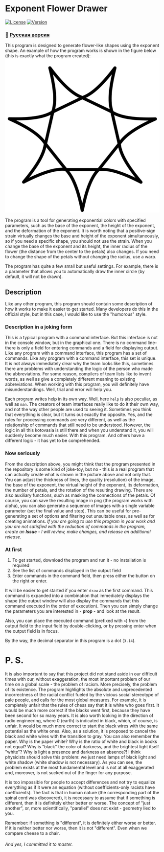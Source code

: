 # Exponent Flower Drawer
[![License](https://img.shields.io/badge/LICENSE-LGPL%20v2.1-green?style=flat-square)](/LICENSE)  [![Version](https://img.shields.io/badge/VERSION-RELEASE%20--%201.0-green?style=flat-square)](https://github.com/averov90/Exponent-Flower-Drawer/releases/tag/1.0)
### :small_orange_diamond: [Русская версия](/README.md)

This program is designed to generate flower-like shapes using the exponent shape.
An example of how the program works is shown in the figure below (this is exactly what the program created):
![Example of the work result](https://github.com/averov90/Exponent-Flower-Drawer/raw/master/logo.png)


The program is a tool for generating exponential colors with specified parameters, such as the base of the exponent, the height of the exponent, and the deformation of the exponent. 
It is worth noting that a positive-sign strain virtually changes the base and height of the exponent simultaneously, so if you need a specific shape, you should not use the strain.
When you change the base of the exponent and its height, the inner radius of the flower (the distance from the center to the petals) also changes. If you need to change the shape of the petals without changing the radius, use a warp.

The program has quite a few small but useful settings. For example, there is a parameter that allows you to automatically draw the inner circle (by default, it will not be drawn).

## Description
Like any other program, this program should contain some description of how it works to make it easier to get started.
Many developers do this in the official style, but in this case, I would like to use the "humorous" style.

### Description in a joking form
This is a typical program with a command interface. But this interface is not in the console window, but in the graphical one. There is no command line-there is only a field for entering commands and a field for displaying output.
Like any program with a command interface, this program has a set of commands. Like any program with a command interface, this set is unique.
It is not always immediately clear why the team looks like this, sometimes there are problems with understanding the logic of the person who made the abbreviations.
For some reason, compilers of team lists like to invent words, as well as give a completely different meaning to existing abbreviations.
When working with this program, you will definitely have misunderstandings. Well, trial and error will help you.

Each program writes help in its own way. Well, here `help` is also peculiar, as well as `man`.
The creators of team interfaces really like to do it their own way, and not the way other people are used to seeing it. Sometimes you think that everything is clear, but it turns out exactly the opposite.
Yes, and the rules for processing commands are very different, as well as the relationship of commands that still need to be understood. 
However, the logic in all this kotovasia is still there and when you understand it, you will suddenly become much easier. With this program. 
And others have a different logic - it has yet to be comprehended.

### Now seriously
From the description above, you might think that the program presented in the repository is some kind of joke-toy, but no - this is a real program that can actually create what is shown in the picture above and not only that.
You can adjust the thickness of lines, the quality (resolution) of the image, the base of the exponent, the virtual height of the exponent, its deformation, the number of petals, and the rotation of the resulting drawing.
There are also auxiliary functions, such as masking the connections of the petals.
Of course, you can save the resulting image in png (the program works with alpha), 
you can also generate a sequence of images with a single variable parameter (set the final value and step). This can be useful for pre-generating a set of options and filtering out unsuitable ones, as well as for creating animations.
*If you are going to use this program in your work and you are not satisfied with the reduction of commands in the program, create an* ***Issue*** *- I will review, make changes, and release an additional release.*

### At first
1. To get started, download the program and run it - no installation is required
2. See the list of commands displayed in the output field
3. Enter commands in the command field, then press either the button on the right or enter.

It will be easier to get started if you enter `draw` as the first command. This command is expanded into a combination that immediately displays the shape (the output window will also display the commands that this command executed in the order of execution). Then you can simply change the parameters you are interested in - **prop** - and look at the result.

Also, you can place the executed command (prefixed with `>`) from the output field to the input field by double-clicking, or by pressing enter when the output field is in focus.

By the way, the decimal separator in this program is a dot (`3.14`).

# P. S.

  It is also important to say that this project did not stand aside in our difficult times with our, without exaggeration, the most important problem of our time on a global scale - the problem of racism.
  More precisely, the problem of its existence. The program highlights the absolute and unprecedented incorrectness of the racial conflict fueled by the vicious social stereotype of pale people, and calls for the most global measures.
  For example, it is completely unfair that the rules of chess say that it is white who goes first. It would be much more correct if the blacks went first, because they have been second for so many years.
  It is also worth looking in the direction of radio engineering, where 0 (earth) is indicated in black, which, of course, is unfair. 
  It would be much more correct to start the black wires with the same potential as the white ones. Also, as a solution, it is proposed to cancel the black and white wires with the transition to gray.
  You can also remember the paper. Why is the paper white? Why is the ratio of white and black in books not equal? Why is "black" the color of darkness, and the brightest light itself "white"? Why is light a presence and darkness an absence?!
  I think physicists should solve this problem: we just need lamps of black light and white shadow (white shadow is not necessary).
  As you can see, the problem exists at the most fundamental level and is not at all exaggerated and, moreover, is not sucked out of the finger for any purpose.

  It is too impossible for people to accept differences and not try to equalize everything as if it were an equation (without coefficients-only racists have coefficients).
  The fact is that in human nature (the corresponding part of the spinal cord was discovered), it is necessary to assume that if something is different, then it is definitely either better or worse.
  The concept of "just another", or, more scientifically, "parallel" does not exist - geometry lied to you.

  Remember: if something is "different", it is definitely either worse or better. If it is neither better nor worse, then it is not "different". Even when we compare cheese to a chair.

###### And yes, I committed it to master.
